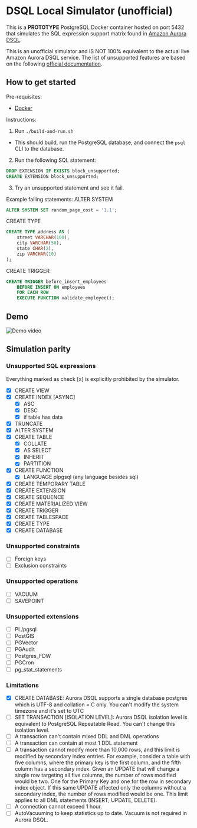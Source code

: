 # DSQL Local Simulator (**un**official)

This is a **PROTOTYPE** PostgreSQL Docker container hosted on port 5432 that simulates the SQL expression support matrix found in [Amazon Aurora DSQL](https://aws.amazon.com/rds/aurora/dsql/).

This is an unofficial simulator and IS NOT 100% equivalent to the actual live Amazon Aurora DSQL service. The list of unsupported features are based on the following [official documentation](https://docs.aws.amazon.com/aurora-dsql/latest/userguide/working-with-postgresql-compatibility-unsupported-features.html).

## How to get started

Pre-requisites:
- [Docker](https://docker.com)

Instructions:
1. Run `./build-and-run.sh`
  - This should build, run the PostgreSQL database, and connect the `psql` CLI to the database.
2. Run the following SQL statement:
```sql
DROP EXTENSION IF EXISTS block_unsupported;
CREATE EXTENSION block_unsupported;
```
3. Try an unsupported statement and see it fail.

Example failing statements:
ALTER SYSTEM
```sql
ALTER SYSTEM SET random_page_cost = '1.1';
```

CREATE TYPE
```sql
CREATE TYPE address AS (
    street VARCHAR(100),
    city VARCHAR(50),
    state CHAR(2),
    zip VARCHAR(10)
);
```

CREATE TRIGGER
```sql
CREATE TRIGGER before_insert_employees
    BEFORE INSERT ON employees
    FOR EACH ROW
    EXECUTE FUNCTION validate_employee();
```

## Demo

![Demo video](./assets/demo.gif)

## Simulation parity

### Unsupported SQL expressions

Everything marked as check [x] is explicitly prohibited by the simulator.

- [x] CREATE VIEW
- [X] CREATE INDEX [ASYNC]
  - [X] ASC
  - [X] DESC
  - [X] if table has data
- [x] TRUNCATE
- [x] ALTER SYSTEM
- [x] CREATE TABLE
  - [X] COLLATE
  - [x] AS SELECT
  - [x] INHERIT
  - [X] PARTITION
- [x] CREATE FUNCTION
  - [x] LANGUAGE plpgsql (any language besides sql)
- [X] CREATE TEMPORARY TABLE
- [x] CREATE EXTENSION
- [x] CREATE SEQUENCE
- [x] CREATE MATERIALIZED VIEW
- [x] CREATE TRIGGER
- [x] CREATE TABLESPACE
- [x] CREATE TYPE
- [x] CREATE DATABASE

### Unsupported constraints
- [ ] Foreign keys
- [ ] Exclusion constraints

### Unsupported operations
- [ ] VACUUM
- [ ] SAVEPOINT

### Unsupported extensions
- [ ] PL/pgsql
- [ ] PostGIS
- [ ] PGVector
- [ ] PGAudit
- [ ] Postgres_FDW
- [ ] PGCron
- [ ] pg_stat_statements

### Limitations
- [X] CREATE DATABASE: Aurora DSQL supports a single database postgres which is UTF-8 and collation = C only. You can't modify the system timezone and it's set to UTC
- [ ] SET TRANSACTION [ISOLATION LEVEL]: Aurora DSQL isolation level is equivalent to PostgreSQL Repeatable Read. You can't change this isolation level.
- [ ] A transaction can't contain mixed DDL and DML operations
- [ ] A transaction can contain at most 1 DDL statement
- [ ] A transaction cannot modify more than 10,000 rows, and this limit is modified by secondary index entries. For example, consider a table with five columns, where the primary key is the first column, and the fifth column has a secondary index. Given an UPDATE that will change a single row targeting all five columns, the number of rows modified would be two. One for the Primary Key and one for the row in secondary index object. If this same UPDATE affected only the columns without a secondary index, the number of rows modified would be one. This limit applies to all DML statements (INSERT, UPDATE, DELETE).
- [ ] A connection cannot exceed 1 hour.
- [ ] AutoVacuuming to keep statistics up to date. Vacuum is not required in Aurora DSQL.